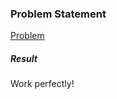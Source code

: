 <h3>Problem Statement</h3>

<a href="https://www.hackerrank.com/challenges/sets">Problem</a>

<h5>Result</h5>

Work perfectly!